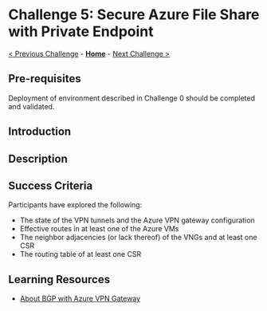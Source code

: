 # Challenge 5: Secure Azure File Share with Private Endpoint

[< Previous Challenge](./Challenge-04-add_data_protection.md) - **[Home](../README.md)** - [Next Challenge >](./Challenge-06-monitor_file_share.md)

## Pre-requisites
Deployment of environment described in Challenge 0 should be completed and validated.

## Introduction

## Description

## Success Criteria

Participants have explored the following:

- The state of the VPN tunnels and the Azure VPN gateway configuration
- Effective routes in at least one of the Azure VMs
- The neighbor adjacencies (or lack thereof) of the VNGs and at least one CSR
- The routing table of at least one CSR

## Learning Resources

- [About BGP with Azure VPN Gateway](https://docs.microsoft.com/en-us/azure/vpn-gateway/vpn-gateway-bgp-overview)